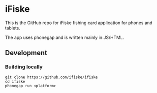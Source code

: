 iFiske
======

This is the GitHub repo for iFiske fishing card application for phones and tablets.

The app uses phonegap and is written mainly in JS/HTML.

Development
------

### Building locally
````Shell
git clone https://github.com/ifiske/ifiske
cd ifiske
phonegap run <platform>
````
